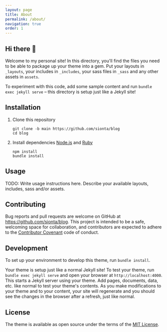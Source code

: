 ```yaml
---
layout: page
title: About
permalink: /about/
navigation: true
order: 1
---
```


## Hi there 👋

Welcome to my personal site! In this directory, you'll find the files you need to be able to package up your theme into a gem. Put your layouts in `_layouts`, your includes in `_includes`, your sass files in `_sass` and any other assets in `assets`.

To experiment with this code, add some sample content and run `bundle exec jekyll serve` – this directory is setup just like a Jekyll site!

## Installation

1. Clone this repository

    ```shell
    git clone -b main https://github.com/sionta/blog
    cd blog
    ```

2. Install dependencies [Node.js](https://github.com/nodejs) and [Ruby](https://github.com/ruby)

    ```shell
    npm install
    bundle install
    ```

## Usage

TODO: Write usage instructions here. Describe your available layouts, includes, sass and/or assets.

## Contributing

Bug reports and pull requests are welcome on GitHub at <https://github.com/sionta/blog>. This project is intended to be a safe, welcoming space for collaboration, and contributors are expected to adhere to the [Contributor Covenant](https://www.contributor-covenant.org/) code of conduct.

## Development

To set up your environment to develop this theme, run `bundle install`.

Your theme is setup just like a normal Jekyll site! To test your theme, run `bundle exec jekyll serve` and open your browser at `http://localhost:4000`. This starts a Jekyll server using your theme. Add pages, documents, data, etc. like normal to test your theme's contents. As you make modifications to your theme and to your content, your site will regenerate and you should see the changes in the browser after a refresh, just like normal.

<!-- When your theme is released, only the files in `_layouts`, `_includes`, `_sass` and `assets` tracked with Git will be bundled.
To add a custom directory to your theme-gem, please edit the regexp in `blog.gemspec` accordingly. -->

## License

The theme is available as open source under the terms of the [MIT License](https://opensource.org/licenses/MIT).
